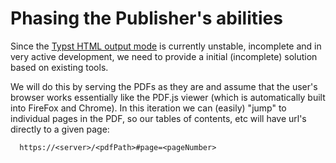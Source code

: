 # Phasing the Publisher's abilities

Since the [Typst HTML output
mode](https://github.com/typst/typst/issues/5512) is currently unstable,
incomplete and in very active development, we need to provide a initial
(incomplete) solution based on existing tools.

We will do this by serving the PDFs as they are and assume that the user's
browser works essentially like the PDF.js viewer (which is automatically
built into FireFox and Chrome). In this iteration we can (easily) "jump"
to individual pages in the PDF, so our tables of contents, etc will have
url's directly to a given page:

```
  https://<server>/<pdfPath>#page=<pageNumber>
```




